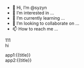 - 👋 Hi, I’m @syzyn
- 👀 I’m interested in ...
- 🌱 I’m currently learning ...
- 💞️ I’m looking to collaborate on ...
- 📫 How to reach me ...

<!---
syzyn/syzyn is a ✨ special ✨ repository because its `README.md` (this file) appears on your GitHub profile.
You can click the Preview link to take a look at your changes.
--->
111  
hi

<body>
    <div id="app1">app1:{{title}}</div>
    <div id="app2">app2:{{title}}</div>
    <script>
    var Vue2=Vue.extend({
        data(){
            return{title:'hello'}
        }
    })
    var vm1=new Vue({el:'#app1'})
    var vm2=new Vue2({el:'#app2'})
    </script>
</body>
</html>
